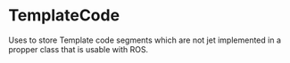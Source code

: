 # TemplateCode
Uses to store Template code segments which are not jet implemented in a propper class that is usable with ROS.
